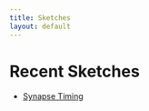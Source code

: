 ```yaml
---
title: Sketches
layout: default
---
```


# Recent Sketches

* [Synapse Timing](/sketches/synapse_timing.html)